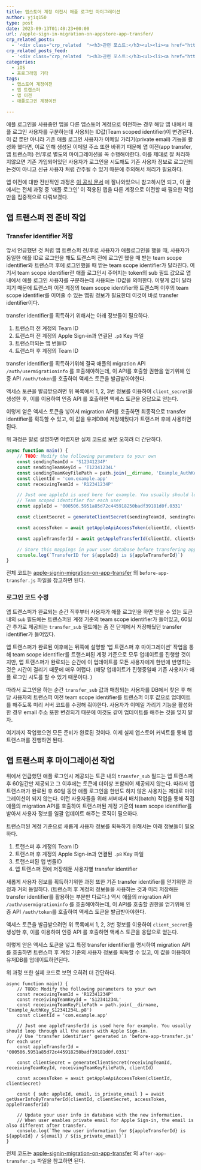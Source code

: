 ```yaml
---
title: 앱스토어 계정 이전시 애플 로그인 마이그레이션
author: yjiq150
type: post
date: 2023-09-13T01:40:23+00:00
url: /apple-sign-in-migration-on-appstore-app-transfer/
crp_related_posts:
  - '<div class="crp_related  "><h3>관련 포스트:</h3><ul><li><a href="https://www.letmecompile.com/manage-aws-resources-with-pulumi-iac/"     class="post-1058"><span class="crp_title">Pulumi를 이용하여 코드로 AWS 리소스 관리하기</span></a></li><li><a href="https://www.letmecompile.com/javascript-crawler-tutorial-part3/"     class="post-1019"><span class="crp_title">자바스크립트로 크롤러 만들기 3편: 다양한 유형의 웹페이지 크롤러 만들어보기</span></a></li><li><a href="https://www.letmecompile.com/javascript-crawler-tutorial-part1/"     class="post-1011"><span class="crp_title">자바스크립트로 크롤러 만들기 1편: 크롤링을 위한 크롬 개발자 도구 사용법 익히기</span></a></li><li><a href="https://www.letmecompile.com/kubernetes-nlb-nginx-ingress-update/"     class="post-931"><span class="crp_title">nginx ingress controller 무중단 업데이트하기</span></a></li><li><a href="https://www.letmecompile.com/javascript-crawler-tutorial-part4/"     class="post-1024"><span class="crp_title">자바스크립트로 크롤러 만들기 4편: 실제 웹페이지 크롤링해보기</span></a></li></ul><div class="crp_clear"></div></div>'
crp_related_posts_feed:
  - '<div class="crp_related  "><h3>관련 포스트:</h3><ul><li><a href="https://www.letmecompile.com/manage-aws-resources-with-pulumi-iac/"     class="post-1058"><span class="crp_title">Pulumi를 이용하여 코드로 AWS 리소스 관리하기</span></a></li><li><a href="https://www.letmecompile.com/javascript-crawler-tutorial-part3/"     class="post-1019"><span class="crp_title">자바스크립트로 크롤러 만들기 3편: 다양한 유형의 웹페이지 크롤러 만들어보기</span></a></li><li><a href="https://www.letmecompile.com/javascript-crawler-tutorial-part1/"     class="post-1011"><span class="crp_title">자바스크립트로 크롤러 만들기 1편: 크롤링을 위한 크롬 개발자 도구 사용법 익히기</span></a></li><li><a href="https://www.letmecompile.com/kubernetes-nlb-nginx-ingress-update/"     class="post-931"><span class="crp_title">nginx ingress controller 무중단 업데이트하기</span></a></li><li><a href="https://www.letmecompile.com/javascript-crawler-tutorial-part4/"     class="post-1024"><span class="crp_title">자바스크립트로 크롤러 만들기 4편: 실제 웹페이지 크롤링해보기</span></a></li></ul><div class="crp_clear"></div></div>'
categories:
  - iOS
  - 프로그래밍 기타
tags:
  - 앱스토어 계정이전
  - 앱 트랜스퍼
  - 앱 이전
  - 애플로그인 계정이전

---
```

<div class="wp-block-jetpack-markdown">
  <p>
    애플 로그인을 사용중인 앱을 다른 앱스토어 계정으로 이전하는 경우 해당 앱 내에서 애플 로그인 사용자를 구분하는데 사용되는 ID값(Team scoped identifier)이 변경된다. 이 값 뿐만 아니라 기존 애플 로그인 사용자가 이메일 가리기(private email) 기능을 활성화 했다면, 이로 인해 생성된 이메일 주소 또한 바뀌기 때문에 앱 이전(app transfer, 앱 트랜스퍼) 전/후로 별도의 마이그레이션을 꼭 수행해야한다. 이를 제대로 잘 처리하지않으면 기존 가입되어있던 사용자가 로그인을 시도해도 기존 사용자 정보로 로그인되는것이 아니고 신규 사용자 처럼 간주될 수 있기 때문에 주의해서 처리가 필요하다.
  </p>
  
  <p>
    앱 이전에 대한 전반적인 과정은 <a href="https://developer.apple.com/help/app-store-connect/transfer-an-app/overview-of-app-transfer/">이 공식 문서</a> 에 잘나와있으니 참고하시면 되고, 이 글에서는 전체 과정 중 &#8216;애플 로그인&#8217; 이 적용된 앱을 다른 계정으로 이전할 때 필요한 작업만을 집중적으로 다뤄보겠다.
  </p>
  
  <h2>
    앱 트랜스퍼 전 준비 작업
  </h2>
  
  <h3>
    Transfer identifier 저장
  </h3>
  
  <p>
    앞서 언급했던 것 처럼 앱 트랜스퍼 전/후로 사용자가 애플로그인을 했을 때, 사용자가 동일한 애플 ID로 로그인을 해도 트랜스퍼 전에 로그인 했을 때 받는 team scope identifier와 트랜스퍼 후에 로그인했을 때 받는 team scope identifier가 달라진다. 여기서 team scope identifier란 애플 로그인시 주어지는 token의 sub 필드 값으로 앱 내에서 애플 로그인 사용자를 구분하는데 사용되는 ID값을 의미한다. 이렇게 값이 달라지기 때문에 트랜스퍼 이전 계정의 team scope identifier와 트랜스퍼 이후의 team scope identifier를 이어줄 수 있는 맵핑 정보가 필요한데 이것이 바로 transfer identifier이다.
  </p>
  
  <p>
    transfer identifier를 획득하기 위해서는 아래 정보들이 필요하다.
  </p>
  
  <ol>
    <li>
      트랜스퍼 전 계정의 Team ID
    </li>
    <li>
      트랜스퍼 전 계정의 Apple Sign-in과 연결된 <code>.p8</code> Key 파일
    </li>
    <li>
      트랜스퍼되는 앱 번들ID
    </li>
    <li>
      트랜스퍼 후 계정의 Team ID
    </li>
  </ol>
  
  <p>
    transfer identifier를 획득하기위해 결국 애플의 migration API <code>/auth/usermigrationinfo</code> 를 호출해야하는데, 이 API를 호출할 권한을 얻기위해 인증 API <code>/auth/token</code>를 호출하여 액세스 토큰을 발급받아야한다.
  </p>
  
  <p>
    액세스 토큰을 발급받으려면 위 목록에서 1, 2, 3번 정보를 이용하여 <code>client_secret</code>을 생성한 후, 이를 이용하여 인증 API 를 호출하면 액세스 토큰을 응답으로 얻는다.
  </p>
  
  <p>
    이렇게 얻은 액세스 토큰을 넣어서 migration API를 호출하면 최종적으로 transfer identifier를 획득할 수 있고, 이 값을 유저DB에 저장해뒀다가 트랜스퍼 후에 사용하면 된다.
  </p>
  
  <p>
    위 과정은 말로 설명하면 어렵지만 실제 코드로 보면 오히려 더 간단하다.
  </p>

```javascript
async function main() {
    // TODO: Modify the following parameters to your own
    const sendingTeamId = 'S12341234P'
    const sendingTeamKeyId = 'T12341234L'
    const sendingTeamKeyFilePath = path.join(__dirname, 'Example_AuthKey_T12341234L.p8')
    const clientId = 'com.example.app'
    const receivingTeamId = 'R12341234P'

    // Just one appleId is used here for example. You usually should loop through all the users with Apple Sign-in.
    // Team scoped identifier for each user
    const appleId = '000506.5951a85d72c445918250badf39181d0f.0331'

    const clientSecret = generateClientSecret(sendingTeamId, sendingTeamKeyId, sendingTeamKeyFilePath, clientId)

    const accessToken = await getAppleApiAccessToken(clientId, clientSecret)

    const appleTransferId = await getAppleTransferId(clientId, clientSecret, accessToken, appleId, receivingTeamId)

    // Store this mappings in your user database before transfering app.
    console.log(`TransferID for ${appleId} is ${appleTransferId}`)
}

```

<p>
  전체 코드는 <a href="https://github.com/yjiq150/apple-signin-migration-on-app-transfer">apple-signin-migration-on-app-transfer</a> 의 <code>before-app-transfer.js</code> 파일을 참고하면 된다.
</p>

<h3>
  로그인 코드 수정
</h3>

<p>
  앱 트랜스퍼가 완료되는 순간 직후부터 사용자가 애플 로그인을 하면 얻을 수 있는 토큰 내의 <code>sub</code> 필드에는 트랜스퍼된 계정 기준의 team scope identifier가 들어있고, 60일간 추가로 제공되는 <code>transfer_sub</code> 필드에는 좀 전 단계에서 저장해뒀던 transfer identifier가 들어있다.
</p>

<p>
  앱 트랜스퍼가 완료된 이후에는 뒤쪽에 설명할 &#8216;앱 트랜스퍼 후 마이그레이션&#8217; 작업을 통해 team scope identifier를 트랜스퍼된 계정 기준으로 모두 업데이트를 진행할 것이지만, 앱 트랜스퍼가 완료되는 순간에 이 업데이트를 모든 사용자에게 한번에 반영하는 것은 시간이 걸리기 때문에 매우 어렵다. (해당 업데이트가 진행중일때 기존 사용자가 애플 로그인 시도를 할 수 있기 때문이다. )
</p>

<p>
  따라서 로그인을 하는 순간 <code>transfer_sub</code> 값과 매칭되는 사용자를 DB에서 찾은 후 해당 사용자의 트랜스퍼 이전 team scope identifier를 트랜스퍼 이후 값으로 업데이트를 해주도록 미리 서버 코드를 수정해 줘야한다. 사용자가 이메일 가리기 기능을 활성화 한 경우 email 주소 또한 변경되기 때문에 이것도 같이 업데이트를 해주는 것을 잊지 말자.
</p>

<p>
  여기까지 작업했으면 모든 준비가 완료된 것이다. 이제 실제 앱스토어 커넥트를 통해 앱 트랜스퍼를 진행하면 된다.
</p>

<h2>
  앱 트랜스퍼 후 마이그레이션 작업
</h2>

<p>
  위에서 언급했던 애플 로그인시 제공되는 토큰 내의 <code>transfer_sub</code> 필드는 앱 트랜스퍼 후 60일간만 제공되고 그 이후에는 토큰에 더이상 포함되어 제공되지 않는다. 따라서 앱 트랜스퍼가 완료된 후 60일 동안 애플 로그인을 한번도 하지 않은 사용자는 제대로 마이그레이션이 되지 않는다. 이런 사용자들을 위해 서버에서 배치(batch) 작업을 통해 직접 애플의 migration API를 호출하여 트랜스퍼된 계정 기준의 team scope identifier를 받아서 사용자 정보를 일괄 업데이트 해주는 로직이 필요하다.
</p>

<p>
  트랜스퍼된 계정 기준으로 새롭게 사용자 정보를 획득하기 위해서는 아래 정보들이 필요하다.
</p>

<ol>
  <li>
    트랜스퍼 후 계정의 Team ID
  </li>
  <li>
    트랜스퍼 후 계정의 Apple Sign-in과 연결된 <code>.p8</code> Key 파일
  </li>
  <li>
    트랜스퍼된 앱 번들ID
  </li>
  <li>
    앱 트랜스퍼 전에 저장해둔 사용자별 transfer identifier
  </li>
</ol>

<p>
  새롭게 사용자 정보를 획득하기위한 과정 또한 기존 transfer identifier를 얻기위한 과정과 거의 동일하다. (트랜스퍼 후 계정의 정보들을 사용하는 것과 미리 저장해둔 transfer identifier를 활용하는 부분만 다르다.) 역시 애플의 migration API <code>/auth/usermigrationinfo</code> 를 호출해야하는데, 이 API를 호출할 권한을 얻기위해 인증 API <code>/auth/token</code>를 호출하여 액세스 토큰을 발급받아야한다.
</p>

<p>
  액세스 토큰을 발급받으려면 위 목록에서 1, 2, 3번 정보를 이용하여 <code>client_secret</code>을 생성한 후, 이를 이용하여 인증 API 를 호출하면 액세스 토큰을 응답으로 얻는다.
</p>

<p>
  이렇게 얻은 액세스 토큰을 넣고 특정 transfer identifier를 명시하여 migration API를 호출하면 트랜스퍼 후 계정 기준의 사용자 정보를 획득할 수 있고, 이 값을 이용하여 유저DB를 업데이트하면된다.
</p>

<p>
  위 과정 또한 실제 코드로 보면 오히려 더 간단하다.
</p>

```
async function main() {
    // TODO: Modify the following parameters to your own
    const receivingTeamId = 'R12341234P'
    const receivingTeamKeyId = 'S12341234L'
    const receivingTeamKeyFilePath = path.join(__dirname, 'Example_AuthKey_S12341234L.p8')
    const clientId = 'com.example.app'

    // Just one appleTransferId is used here for example. You usually should loop through all the users with Apple Sign-in.
    // Use 'transfer identifier' generated in 'before-app-transfer.js' for each user
    const appleTransferId = '000506.5951a85d72c445918250badf39181d0f.0331'

    const clientSecret = generateClientSecret(receivingTeamId, receivingTeamKeyId, receivingTeamKeyFilePath, clientId)

    const accessToken = await getAppleApiAccessToken(clientId, clientSecret)

    const { sub: appleId, email, is_private_email } = await getUserInfoByTransferId(clientId, clientSecret, accessToken, appleTransferId)

    // Update your user info in database with the new information.
    // When user enables private email for Apple Sign-in, the email is also different after transfer.
    console.log(`The new user information for ${appleTransferId} is ${appleId} / ${email} / ${is_private_email}`)
}

```
<p>
  전체 코드는 <a href="https://github.com/yjiq150/apple-signin-migration-on-app-transfer">apple-signin-migration-on-app-transfer</a> 의 <code>after-app-transfer.js</code> 파일을 참고하면 된다.
</p>
</div>
